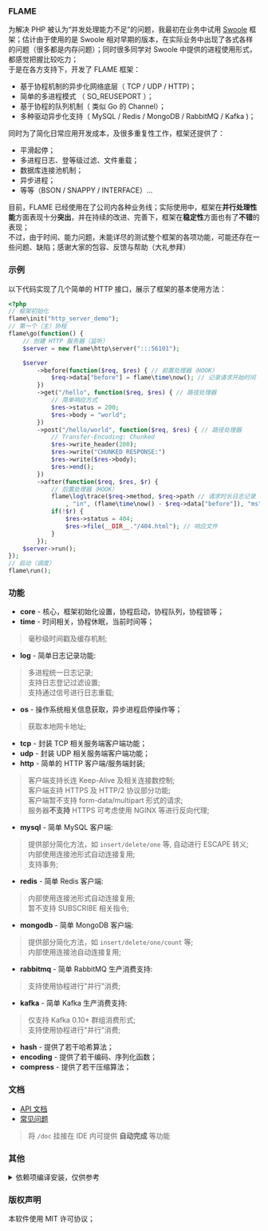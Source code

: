 ### FLAME
为解决 PHP 被认为“并发处理能力不足”的问题，我最初在业务中试用 [Swoole](https://www.swoole.com/) 框架；估计由于使用的是 Swoole 相对早期的版本，在实际业务中出现了各式各样的问题（很多都是内存问题）；同时很多同学对 Swoole 中提供的进程使用形式，都感觉把握比较吃力；  
于是在各方支持下，开发了 FLAME 框架：

* 基于协程机制的异步化网络底层（ TCP / UDP / HTTP)；
* 简单的多进程模式 （ SO_REUSEPORT ）；
* 基于协程的队列机制（ 类似 Go 的 Channel）；
* 多种驱动异步化支持（ MySQL / Redis / MongoDB / RabbitMQ / Kafka )；

同时为了简化日常应用开发成本，及很多重复性工作，框架还提供了：
* 平滑起停；
* 多进程日志、登等级过滤、文件重载；
* 数据库连接池机制；
* 异步进程；
* 等等（BSON / SNAPPY / INTERFACE）...

目前，FLAME 已经使用在了公司内各种业务线；实际使用中，框架在**并行处理性能**方面表现十分**突出**，并在持续的改进、完善下，框架在**稳定性**方面也有了**不错**的表现；  
不过，由于时间、能力问题，未能详尽的测试整个框架的各项功能，可能还存在一些问题、缺陷；感谢大家的包容、反馈与帮助（大礼参拜）

### 示例
以下代码实现了几个简单的 HTTP 接口，展示了框架的基本使用方法：

``` PHP
<?php
// 框架初始化
flame\init("http_server_demo");
// 第一个（主）协程
flame\go(function() {
    // 创建 HTTP 服务器（监听）
    $server = new flame\http\server(":::56101");

    $server
        ->before(function($req, $res) { // 前置处理器（HOOK）
            $req->data["before"] = flame\time\now(); // 记录请求开始时间
        })
        ->get("/hello", function($req, $res) { // 路径处理器
            // 简单响应方式
            $res->status = 200;
            $res->body = "world";
        })
        ->post("/hello/world", function($req, $res) { // 路径处理器
            // Transfer-Encoding: Chunked
            $res->write_header(200);
            $res->write("CHUNKED RESPONSE:")
            $res->write($res->body);
            $res->end();
        })
        ->after(function($req, $res, $r) {
            // 后置处理器（HOOK）
            flame\log\trace($req->method, $req->path // 请求时长日志记录
                , "in", (flame\time\now() - $req->data["before"]), "ms");
            if(!$r) {
                $res->status = 404;
                $res->file(__DIR__."/404.html"); // 响应文件
            }
        });
    $server->run();
});
// 启动（调度）
flame\run();
```

### 功能

* **core** - 核心，框架初始化设置，协程启动，协程队列，协程锁等；
* **time** - 时间相关，协程休眠，当前时间等；
> 毫秒级时间戳及缓存机制;  
* **log** - 简单日志记录功能:
> 多进程统一日志记录;  
> 支持日志登记过滤设置;  
> 支持通过信号进行日志重载;  
* **os** - 操作系统相关信息获取，异步进程启停操作等；
> 获取本地网卡地址;
* **tcp** - 封装 TCP 相关服务端客户端功能；
* **udp** - 封装 UDP 相关服务端客户端功能；
* **http** - 简单的 HTTP 客户端/服务端封装;
> 客户端支持长连 Keep-Alive 及相关连接数控制;  
> 客户端支持 HTTPS 及 HTTP/2 协议部分功能;  
> 客户端暂不支持 form-data/multipart 形式的请求;  
> 服务器**不支持** HTTPS 可考虑使用 NGINX 等进行反向代理;  
* **mysql** - 简单 MySQL 客户端:
> 提供部分简化方法，如 `insert/delete/one` 等, 自动进行 ESCAPE 转义;  
> 内部使用连接池形式自动连接复用;  
> 支持事务;  
* **redis** - 简单 Redis 客户端:
> 内部使用连接池形式自动连接复用;  
> 暂不支持 SUBSCRIBE 相关指令;  
* **mongodb** - 简单 MongoDB 客户端:
> 提供部分简化方法，如 `insert/delete/one/count` 等;  
> 内部使用连接池自动连接复用;  
* **rabbitmq** - 简单 RabbitMQ 生产消费支持:
> 支持使用协程进行"并行"消费;
* **kafka** - 简单 Kafka 生产消费支持:
> 仅支持 Kafka 0.10+ 群组消费形式;  
> 支持使用协程进行"并行"消费;  
* **hash** - 提供了若干哈希算法；
* **encoding** - 提供了若干编码、序列化函数；
* **compress** - 提供了若干压缩算法；



### 文档
* [API 文档](https://github.com/terrywh/php-flame/tree/master/doc)
* [常见问题](https://github.com/terrywh/php-flame/wiki/%E5%B8%B8%E8%A7%81%E9%97%AE%E9%A2%98)

> 将 `/doc` 挂接在 IDE 内可提供 **自动完成** 等功能

### 其他
<details><summary>依赖项编译安装，仅供参考</summary>
<p>

#### cpp-parser
``` Bash
make install
```

#### hiredis
``` Bash
CC=gcc make
PREFIX=/data/vendor/hiredis-0.14.0 make install
# rm /data/vendor/hiredis-0.14.0/lib/*.so*
```

#### AMQP-CPP
``` Bash
mkdir stage && cd stage
CC=gcc CXX=g++ cmake -DCMAKE_INSTALL_PREFIX=/data/vendor/amqpcpp-4.1.4 -DCMAKE_CXX_FLAGS=-fPIC -DCMAKE_BUILD_TYPE=Release -DAMQP-CPP_LINUX_TCP=ON ../
make && make install
```

#### openssl
``` Bash
CC=gcc CXX=g++ ./Configure no-shared --prefix=/data/vendor/openssl-1.1.1c linux-x86_64
make && make install
```

<!--
#### sasl2
``` Bash
PKG_CONFIG_PATH=/data/vendor/openssl-1.1.1c/lib/pkgconfig CC=gcc CXX=g++ CFLAGS=-fPIC CXXFLAGS=-fPIC ./configure --prefix=/data/vendor/sasl2 --with-openssl=/data/vendor/openssl-1.1.1c --without-ldap --enable-shared=no
make && make install
```
-->

#### mongoc-driver
``` Bash
mkdir stage && cd stage
CC=gcc CXX=g++ LDFLAGS="-pthread -ldl" PKG_CONFIG_PATH=/data/vendor/openssl-1.1.1c/lib/pkgconfig cmake -DCMAKE_INSTALL_PREFIX=/data/vendor/mongoc-1.14.0 -DCMAKE_INSTALL_LIBDIR=lib -DCMAKE_BUILD_TYPE=Release -DCMAKE_C_FLAGS=-fPIC -DENABLE_STATIC=ON -DENABLE_SASL=OFF -DENABLE_SHM_COUNTERS=OFF -DENABLE_TESTS=OFF -DENABLE_EXAMPLES=OFF -DENABLE_AUTOMATIC_INIT_AND_CLEANUP=OFF ../
make && make install
# rm /data/vendor/mongoc-1.14.0/lib/*.so*
```

#### rdkafka
``` Bash
CC=gcc CXX=g++ PKG_CONFIG_PATH=/data/vendor/openssl-1.1.1c/lib/pkgconfig ./configure --prefix=/data/vendor/rdkafka-1.0.1 --disable-sasl
make && make install
# rm /data/vendor/rdkafka-1.0.1/lib/*.so*
cp src/snappy.h /data/vendor/rdkafka-1.0.1/include/librdkafka/
cp src/rdmurmur2.h /data/vendor/rdkafka-1.0.1/include/librdkafka/
cp src/xxhash.h /data/vendor/rdkafka-1.0.1/include/librdkafka/
```

#### boost
``` Bash
./bootstrap.sh --prefix=/data/vendor/boost-1.70.0
./b2 --prefix=/data/vendor/boost-1.70.0 cxxflags="-fPIC" variant=release link=static threading=multi install
```

#### nghttp2
``` Bash
mkdir stage && cd stage
CC=gcc CXX=g++ CFLAGS="-fPIC" CXXFLAGS="-fPIC" PKG_CONFIG_PATH=/data/vendor/openssl-1.1.1c/lib/pkgconfig cmake -DCMAKE_BUILD_TYPE=Release -DCMAKE_INSTALL_PREFIX=/data/vendor/nghttp2-1.39.0 -DENABLE_LIB_ONLY=ON -DENABLE_SHARED_LIB=OFF -DENABLE_STATIC_LIB=ON -DCMAKE_INSTALL_LIBDIR:PATH=lib ../
make && make install
```

#### curl
``` Bash
CC=gcc CXX=g++ CFLAGS=-fPIC CPPFLAGS=-fPIC ./configure --prefix=/data/vendor/curl-7.65.1 --with-nghttp2=/data/vendor/nghttp2-1.39.0 --with-ssl=/data/vendor/openssl-1.1.1c --with-pic=pic --enable-ipv6 --enable-shared=no --without-brotli --without-libidn2 --disable-ldap --without-libpsl --without-lber --enable-ares
make && make install
```

#### maria-connector-c
```
mkdir stage && cd stage
CC=gcc CXX=g++ CFLAGS="-pthread" CXXFLAGS="-pthread" PKG_CONFIG_PATH=/data/vendor/openssl-1.1.1c/lib/pkgconfig:/data/vendor/curl-7.65.1/lib/pkgconfig cmake -DCMAKE_BUILD_TYPE=Release -DCLIENT_PLUGIN_SHA256_PASSWORD=STATIC -DCLIENT_PLUGIN_CACHING_SHA2_PASSWORD=STATIC -DCMAKE_INSTALL_PREFIX=/data/vendor/mariac-3.0.10 ../
make && make install
# rm /data/vendor/mariac-3.0.10/lib/mariadb/*.so*
```

#### PHP
``` Bash
CC=gcc CXX=g++ ./configure --prefix=/data/vendor/php-7.2.19 --with-config-file-path=/data/vendor/php-7.2.19/etc --disable-simplexml --disable-xml --disable-xmlreader --disable-xmlwriter --with-readline --enable-mbstring --without-pear --with-zlib --build=x86_64-linux-gnu
make && make install
```

<!--
# external openssl extension for php
CC=gcc CXX=g++ LDFLAGS="-pthread -ldl" ./configure --with-php-config=/data/vendor/php-7.2.19/bin/php-config --with-openssl=/data/vendor/openssl-1.1.1c --build=x86_64-linux-gnu
# external curl extension for php
# modify config.m4 and remove some checkings
CC=gcc CXX=g++ LDFLAGS="-L/data/vendor/nghttp2-1.37.0/lib -L/data/vendor/openssl-1.1.1c/lib" ./configure --with-php-config=/data/vendor/php-7.2.19/bin/php-config --with-curl=/data/vendor/curl-7.65.1 --build=x86_64-linux-gnu
-->

#### libphpext
``` Bash
CXXFLAGS="-O2" make
make install
```

</p>
</details>

### 版权声明
本软件使用 MIT 许可协议；
